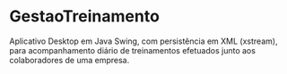 # GestaoTreinamento
Aplicativo Desktop em Java Swing, com persistência em XML (xstream), para acompanhamento diário de treinamentos efetuados junto aos colaboradores de uma empresa.
